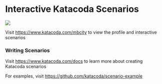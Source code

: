# Interactive Katacoda Scenarios

[![](http://shields.katacoda.com/katacoda/mbcity/count.svg)](https://www.katacoda.com/mbcity "Get your profile on Katacoda.com")

Visit https://www.katacoda.com/mbcity to view the profile and interactive scenarios

### Writing Scenarios
Visit https://www.katacoda.com/docs to learn more about creating Katacoda scenarios

For examples, visit https://github.com/katacoda/scenario-example
